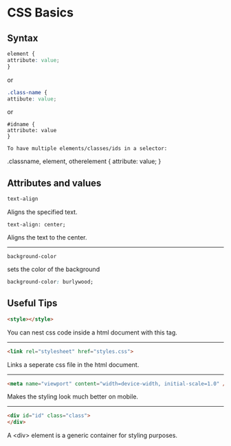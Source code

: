 # CSS Basics

## Syntax
``` css
element {
attribute: value;
}
```
or
``` css
.class-name {
attibute: value;
```
or
```
#idname {
attribute: value
}

To have multiple elements/classes/ids in a selector:
```
.classname, element, otherelement {
attribute: value;
}


## Attributes and values
``` css
text-align
```
Aligns the specified text.
```
text-align: center;
```
Aligns the text to the center.

-----
```
background-color
```
sets the color of the background
``` css
background-color: burlywood;
```


## Useful Tips
``` html
<style></style>
```
You can nest css code inside a html document with this tag.

-----
``` html
<link rel="stylesheet" href="styles.css">
```
Links a seperate css file in the html document.

------
``` html
<meta name="viewport" content="width=device-width, initial-scale=1.0" />
```
Makes the styling look much better  on mobile.

-----
``` html
<div id="id" class="class">
</div>
```
A \<div> element is a generic container for styling purposes.

